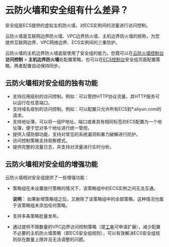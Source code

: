 # 云防火墙和安全组有什么差异？

安全组是ECS提供的虚拟主机防火墙，对ECS实例间的流量进行访问控制。

云防火墙是互联网边界防火墙、VPC边界防火墙、主机边界防火墙的统称，为您提供互联网边界、VPC网络边界、ECS实例间的三重防护。

云防火墙的主机边界防火墙底层使用了安全组的能力。您既可以在[云防火墙控制台](https://yundunnext.console.aliyun.com/?&p=cfwnext#/security/access/internal)**访问控制** \> **主机边界防火墙**处配置策略，也可以在[ECS控制台](https://ecs-cn-zhangjiakou.console.aliyun.com/?#/securityGroup/region/cn-zhangjiakou)安全组页面配置策略，两者配置自动保持同步。

## 云防火墙相对安全组的独有功能

-   支持应用级别的访问控制。例如：可以管控HTTP协议流量，其HTTP服务可以运行在任意端口。
-   支持域名级别的访问控制。例如：可以配置只允许所有ECS到\*.aliyun.com的请求。
-   支持地址簿，可以将一组IP地址、端口或者具有相同标签的ECS配置为一个地址簿，便于您对多个地址进行统一管控。
-   提供入侵防御功能，支持对常见的系统漏洞和暴力破解进行防护。
-   访问控制策略支持观察模式。
-   提供完整的流量日志，并支持对流量进行实时分析。

## 云防火墙相对安全组的增强功能

云防火墙相对安全组提供了一些增强功能：

-   策略组在未设置放行策略的情况下，该策略组中的ECS实例之间无法互通。

    **说明：** 如果新增策略组之后，又删除了该策略组中的全部策略，这种情况也属于该策略组未添加任何策略。

-   支持多条策略批量发布。
-   通过提供不限数量的VPC边界访问控制策略（提[工单](https://workorder-intl.console.aliyun.com/console.htm#/ticket/createIndex)可申请扩展），减少配置不必要的主机防火墙策略（即ECS安全组规则），可以有效解决ECS安全组规则存在数量上限并且无法调整的问题。

